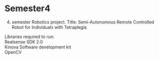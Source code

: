 # Semester4
4. semester Robotics project. Title: Semi-Autonomous Remote Controlled Robot for Individuals with Tetraplegia

Libraries required to run: <br/>
Realsense SDK 2.0 <br/>
Kinova Software development kit <br/>
OpenCV <br/>
